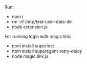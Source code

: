 Run:
- npm i
- rm -rf /tmp/test-user-data-dir
- node extension.js

For running login with magic link:
- npm install supertest
- npm install superagent-retry-delay
- node magic.link.js
